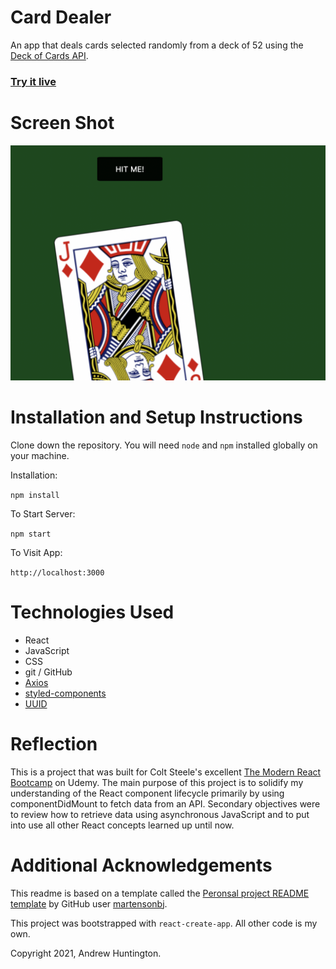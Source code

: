 # Card Dealer

An app that deals cards selected randomly from a deck of 52 using the [Deck of Cards API](https://deckofcardsapi.com).

### [Try it live](https://andrewhuntington.github.io/react-cards-api-project/)

# Screen Shot

![Screenshot of Todo App](/other/carddealer-ss.png "Card Dealer App")

# Installation and Setup Instructions

Clone down the repository. You will need `node` and `npm` installed globally on your machine.

Installation:

`npm install`

To Start Server:

`npm start`

To Visit App:

`http://localhost:3000`

# Technologies Used

- React
- JavaScript
- CSS
- git / GitHub
- [Axios](https://www.axios.com)
- [styled-components](https://styled-components.com)
- [UUID](https://npmjs.com/package/uuid)

# Reflection

This is a project that was built for Colt Steele's excellent [The Modern React Bootcamp](https://www.udemy.com/course/modern-react-bootcamp) on Udemy. The main purpose of this project is to solidify my understanding of the React component lifecycle primarily by using componentDidMount to fetch data from an API. Secondary objectives were to review how to retrieve data using asynchronous JavaScript and to put into use all other React concepts learned up until now.

# Additional Acknowledgements

This readme is based on a template called the [Peronsal project README template](https://gist.github.com/martensonbj/6bf2ec2ed55f5be723415ea73c4557c4) by GitHub user [martensonbj](https://gist.github.com/martensonbj).

This project was bootstrapped with `react-create-app`. All other code is my own.

Copyright 2021, Andrew Huntington.
